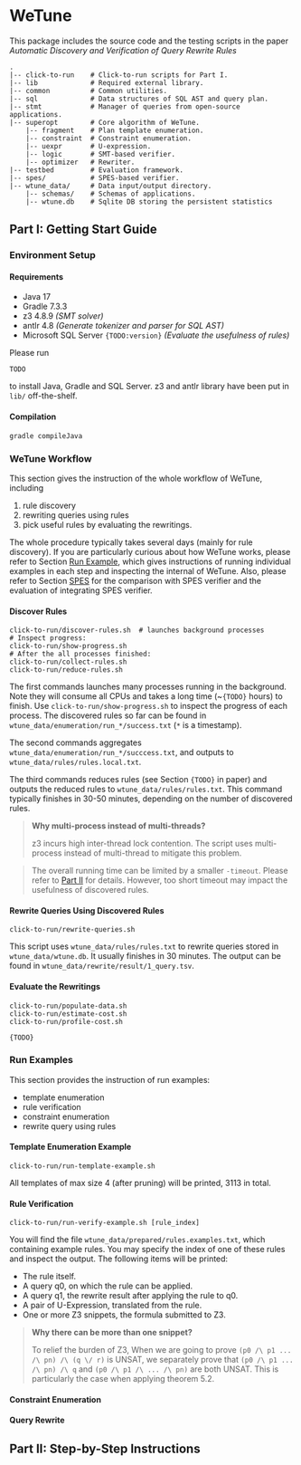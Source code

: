 # WeTune

This package includes the source code and the testing scripts in the paper
*Automatic Discovery and Verification of Query Rewrite Rules*

```shell
.
|-- click-to-run    # Click-to-run scripts for Part I.
|-- lib             # Required external library.
|-- common          # Common utilities.
|-- sql             # Data structures of SQL AST and query plan.
|-- stmt            # Manager of queries from open-source applications.
|-- superopt        # Core algorithm of WeTune.
    |-- fragment    # Plan template enumeration.
    |-- constraint  # Constraint enumeration.
    |-- uexpr       # U-expression.
    |-- logic       # SMT-based verifier.
    |-- optimizer   # Rewriter.
|-- testbed         # Evaluation framework.
|-- spes/           # SPES-based verifier.
|-- wtune_data/     # Data input/output directory.
    |-- schemas/    # Schemas of applications.
    |-- wtune.db    # Sqlite DB storing the persistent statistics
```

## Part I: Getting Start Guide

### Environment Setup

#### Requirements

* Java 17
* Gradle 7.3.3
* z3 4.8.9  *(SMT solver)*
* antlr 4.8  *(Generate tokenizer and parser for SQL AST)*
* Microsoft SQL Server `{TODO:version}` *(Evaluate the usefulness of rules)*

Please run

```shell
TODO
```

to install Java, Gradle and SQL Server. z3 and antlr library have been put in `lib/` off-the-shelf.

#### Compilation

```shell
gradle compileJava
```

### WeTune Workflow

This section gives the instruction of the whole workflow of WeTune, including

1. rule discovery
2. rewriting queries using rules
3. pick useful rules by evaluating the rewritings.

The whole procedure typically takes several days (mainly for rule discovery). If you are particularly curious about how
WeTune works, please refer to Section [Run Example](#run-examples), which gives instructions of running individual
examples in each step and inspecting the internal of WeTune. Also, please refer to Section [SPES](#spes) for the
comparison with SPES verifier and the evaluation of integrating SPES verifier.

#### Discover Rules

```shell
click-to-run/discover-rules.sh  # launches background processes
# Inspect progress:
click-to-run/show-progress.sh
# After the all processes finished:
click-to-run/collect-rules.sh 
click-to-run/reduce-rules.sh
```

The first commands launches many processes running in the background. Note they will consume all CPUs and takes a long
time (~`{TODO}` hours) to finish. Use `click-to-run/show-progress.sh` to inspect the progress of each process. The
discovered rules so far can be found in `wtune_data/enumeration/run_*/success.txt` (`*` is a timestamp).

The second commands aggregates `wtune_data/enumeration/run_*/succcess.txt`, and outputs
to `wtune_data/rules/rules.local.txt`.

The third commands reduces rules (see Section `{TODO}` in paper) and outputs the reduced rules
to `wtune_data/rules/rules.txt`. This command typically finishes in 30-50 minutes, depending on the number of discovered
rules.


> **Why multi-process instead of multi-threads?**
>
> z3 incurs high inter-thread lock contention. The script uses multi-process instead of multi-thread to mitigate this problem.

> The overall running time can be limited by a smaller `-timeout`. Please refer to [Part II](#part-ii) for details. However, too short timeout may impact the usefulness of discovered rules.

#### Rewrite Queries Using Discovered Rules

```shell
click-to-run/rewrite-queries.sh
```

This script uses `wtune_data/rules/rules.txt` to rewrite queries stored in `wtune_data/wtune.db`. It usually finishes in
30 minutes. The output can be found in `wtune_data/rewrite/result/1_query.tsv`.

#### Evaluate the Rewritings

```shell
click-to-run/populate-data.sh
click-to-run/estimate-cost.sh
click-to-run/profile-cost.sh
```

`{TODO}`

### Run Examples

This section provides the instruction of run examples:

* template enumeration
* rule verification
* constraint enumeration
* rewrite query using rules

#### Template Enumeration Example

```shell
click-to-run/run-template-example.sh
```

All templates of max size 4 (after pruning) will be printed, 3113 in total.

#### Rule Verification

```shell
click-to-run/run-verify-example.sh [rule_index]
```

You will find the file `wtune_data/prepared/rules.examples.txt`, which containing example rules. You may specify the
index of one of these rules and inspect the output. The following items will be printed:

* The rule itself.
* A query q0, on which the rule can be applied.
* A query q1, the rewrite result after applying the rule to q0.
* A pair of U-Expression, translated from the rule.
* One or more Z3 snippets, the formula submitted to Z3.

> **Why there can be more than one snippet?**
>
> To relief the burden of Z3, When we are going to prove `(p0 /\ p1 ... /\ pn) /\ (q \/ r)` is UNSAT, we separately prove that `(p0 /\ p1 ... /\ pn) /\ q`
and `(p0 /\ p1 /\ ... /\ pn)` are both UNSAT. This is particularly the case when applying theorem 5.2.

#### Constraint Enumeration

#### Query Rewrite

## Part II: Step-by-Step Instructions